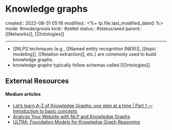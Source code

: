 # Knowledge graphs
created:: 2022-08-31 05:16
modified:: <%+ tp.file.last_modified_date() %>
mode: #mode/gnosis
kind:: #zettel 
status:: #status/seed
parent:: [[Networks]], [[Ontologies]]
***

* [[NLP]] techniques (e.g., [[Named entity recognition (NER)]], [[topic modeling]], [[Relation extraction]], etc.) are commonly used to build knowledge graphs.
* knowledge graphs typically follow schemas called [[Ontologies]].



## External Resources
#### Medium articles
- [Let’s learn A-Z of Knowledge Graphs: one step at a time | Part 1 — Introduction to basic concepts](https://medium.com/@preeti.chauhan8/lets-learn-a-z-of-knowledge-graphs-one-step-at-a-time-part-1-introduction-to-basic-concepts-e17d821fb38c)
- [Analyze Your Website with NLP and Knowledge Graphs](https://towardsdatascience.com/analyze-your-website-with-nlp-and-knowledge-graphs-88e291f6cbf4)
- [ULTRA: Foundation Models for Knowledge Graph Reasoning](https://towardsdatascience.com/ultra-foundation-models-for-knowledge-graph-reasoning-9f8f4a0d7f09)



